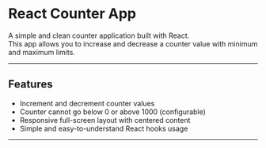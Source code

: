 # React Counter App

A simple and clean counter application built with React.  
This app allows you to increase and decrease a counter value with minimum and maximum limits.

---

## Features

- Increment and decrement counter values
- Counter cannot go below 0 or above 1000 (configurable)
- Responsive full-screen layout with centered content
- Simple and easy-to-understand React hooks usage

---
